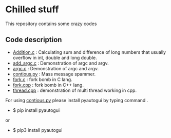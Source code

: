 # Chilled stuff

This repository contains some crazy codes

## Code description

- [Addition.c](https://github.com/White-Devil09/Dirty-Hands/blob/master/Addition.c) : Calculating sum and difference of long numbers that usually overflow in int, double and long double.
- [add_argc.c](https://github.com/White-Devil09/Dirty-Hands/blob/master/add_argc.c) : Demonstration of argc and argv.
- [argc.c](https://github.com/White-Devil09/Dirty-Hands/blob/master/argc.c) : Demonstration of argc and argv.
- [contious.py](https://github.com/White-Devil09/Dirty-Hands/blob/master/contious.py) : Mass message spammer.
- [fork.c](https://github.com/White-Devil09/Dirty-Hands/blob/master/fork.c) : fork bomb in C lang.
- [fork.cpp](https://github.com/White-Devil09/Dirty-Hands/blob/master/fork.cpp) : fork bomb in C++ lang.
- [thread.cpp](https://github.com/White-Devil09/Dirty-Hands/blob/master/thread.cpp) : demonstration of multi thread working in cpp.


For using [contious.py](https://github.com/White-Devil09/Dirty-Hands/blob/master/contious.py) please install pyautogui by typing command .
- $ pip install pyautogui 


 or


- $ pip3 install pyautogui
